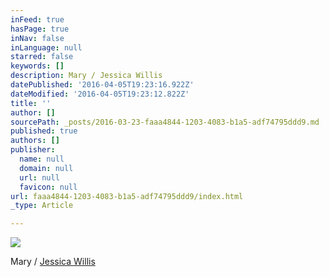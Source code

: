 ```yaml
---
inFeed: true
hasPage: true
inNav: false
inLanguage: null
starred: false
keywords: []
description: Mary / Jessica Willis
datePublished: '2016-04-05T19:23:16.922Z'
dateModified: '2016-04-05T19:23:12.822Z'
title: ''
author: []
sourcePath: _posts/2016-03-23-faaa4844-1203-4083-b1a5-adf74795ddd9.md
published: true
authors: []
publisher:
  name: null
  domain: null
  url: null
  favicon: null
url: faaa4844-1203-4083-b1a5-adf74795ddd9/index.html
_type: Article

---
```

![](https://the-grid-user-content.s3-us-west-2.amazonaws.com/f5619071-8351-4199-9ba0-b05957620d6e.jpg)

Mary / [Jessica Willis][0]

[0]: www.jessicawillis.co
